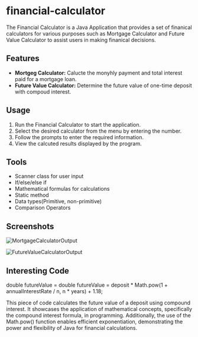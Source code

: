 # financial-calculator
The Financial Calculator is a Java Application that provides a set of finanical calculators for various purposes such as Mortgage Calculator and Future Value Calculator to assist users in making finanical decisions. 

## Features
- **Mortgeg Calculator:** Calucte the monyhly payment and total interest paid for a mortgage loan.
- **Future Value Calculator:** Determine the future value of one-time deposit with compoud interest.

## Usage
1. Run the Financial Calculator to start the application.
2. Select the desired calculator from the menu by entering the number.
3. Follow the prompts to enter the required information.
4. View the calcuted results displayed by the program.

## Tools 
- Scanner class for user input
- If/else/else if
- Mathematical formulas for calculations
- Static method
- Data types(Primitive, non-primitive)
- Comparison Operators

## Screenshots
![MortgageCalculatorOutput](https://github.com/Nyflyguyx200/financial-calculator/assets/114933451/631ebea2-bfcc-4c05-8d62-ec314474a572)



![FutureValueCalculatorOutput](https://github.com/Nyflyguyx200/financial-calculator/assets/114933451/c5adafe3-aa64-473c-b3dd-db81127d0433)

## Interesting Code
double futureValue = double futureValue = deposit * Math.pow(1 + annualInterestRate / n, n * years) + 1.18; 

This piece of code calculates the future value of a deposit using compound interest. It showcases the application of mathematical concepts, specifically the compound interest formula, in programming. Additionally, the use of the Math.pow() function enables efficient exponentiation, demonstrating the power and flexibility of Java for financial calculations.






